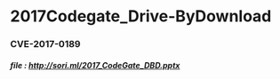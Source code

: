 # 2017Codegate_Drive-ByDownload  
### CVE-2017-0189  
##### file : http://sori.ml/2017_CodeGate_DBD.pptx  

